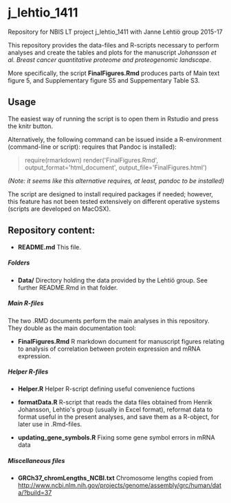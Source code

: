 # j_lehtio_1411

Repository for NBIS LT project j_lehtio_1411 with Janne Lehtiö group 2015-17

This repository provides the data-files and R-scripts necessary to
perform analyses and create the tables and plots for the manuscript
*Johansson et al. Breast cancer quantitative proteome and
proteogenomic landscape*.

More specifically, the script __FinalFigures.Rmd__ produces parts of
Main text figure 5, and Supplementary figure S5 and Suppementary Table
S3.


## Usage

The easiest way of running the script is to open them in Rstudio and
press the knitr button.

Alternatively, the following command can be issued inside a
R-environment (command-line or script):
requires that Pandoc is installed):

 >require(rmarkdown)
 >render('FinalFigures.Rmd', output_format='html_document', output_file='FinalFigures.html')

*(Note: it seems like this alternative requires, at least, pandoc to
 be installed)*

The script are designed to install required packages if needed;
however, this feature has not been tested extensively on different
operative systems (scripts are developed on MacOSX).


## Repository content:

* __README.md__
This file.

##### Folders

* __Data/__ Directory holding the data provided by the Lehtiö group.
See further README.Rmd in that folder.

##### Main R-files
The two .RMD documents perform the main analyses in this repository.
They double as the main documentation tool:

* __FinalFigures.Rmd__
R markdown document for manuscript figures relating to analysis of
correlation between protein expression and mRNA expression.

##### Helper R-files

* __Helper.R__
Helper R-script defining useful convenience fuctions
* __formatData.R__
R-script that reads the data files obtained from Henrik Johansson,
Lehtio's group (usually in Excel format), reformat data to format 
useful in the present analyses, and save them as a R-object, for 
later use in .Rmd-files.

* __updating_gene_symbols.R__
Fixing some gene symbol errors in mRNA data

##### Miscellaneous files

* __GRCh37_chromLengths_NCBI.txt__
Chromosome lengths copied from http://www.ncbi.nlm.nih.gov/projects/genome/assembly/grc/human/data/?build=37
